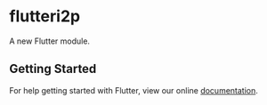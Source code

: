 # flutteri2p

A new Flutter module.

## Getting Started

For help getting started with Flutter, view our online
[documentation](https://flutter.dev/).
